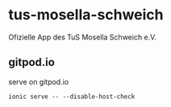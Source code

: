 # tus-mosella-schweich
Ofizielle App des TuS Mosella Schweich e.V.

## gitpod.io

serve on gitpod.io
```
ionic serve -- --disable-host-check
```